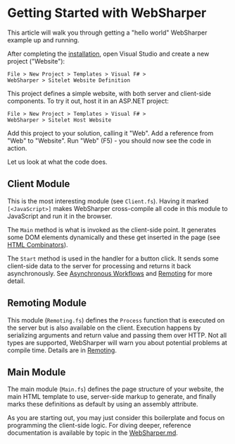 # Getting Started with WebSharper

This article will walk you through getting a "hello world" WebSharper
example up and running.

After completing the [installation](Install.md), open Visual Studio
and create a new project ("Website"):

    File > New Project > Templates > Visual F# >
    WebSharper > Sitelet Website Definition

This project defines a simple website, with both server and
client-side components.  To try it out, host it in an ASP.NET project:

    File > New Project > Templates > Visual F# >
    WebSharper > Sitelet Host Website

Add this project to your solution, calling it "Web".  Add a reference
from "Web" to "Website".  Run "Web" (F5) - you should now see the code
in action.

Let us look at what the code does.

## Client Module

This is the most interesting module (see `Client.fs`). Having it
marked `[<JavaScript>]` makes WebSharper cross-compile all code in
this module to JavaScript and run it in the browser.

The `Main` method is what is invoked as the client-side point. It
generates some DOM elements dynamically and these get inserted in the
page (see [HTML Combinators](HtmlCombinators.md)).

The `Start` method is used in the handler for a button click. It sends
some client-side data to the server for processing and returns it back
asynchronously. See [Asynchronous Workflows](Async.md) and
[Remoting](Remoting.md) for more detail.

## Remoting Module

This module (`Remoting.fs`) defines the `Process` function that is
executed on the server but is also available on the client. Execution
happens by serializing arguments and return value and passing them
over HTTP.  Not all types are supported, WebSharper will warn you
about potential problems at compile time.  Details are in
[Remoting](Remoting.md).

## Main Module

The main module (`Main.fs`) defines the page structure of your
website, the main HTML template to use, server-side markup to
generate, and finally marks these definitions as default by using an
assembly attribute.

As you are starting out, you may just consider this boilerplate and
focus on programming the client-side logic. For diving deeper,
reference documentation is available by topic in the
[WebSharper.md](manual).

